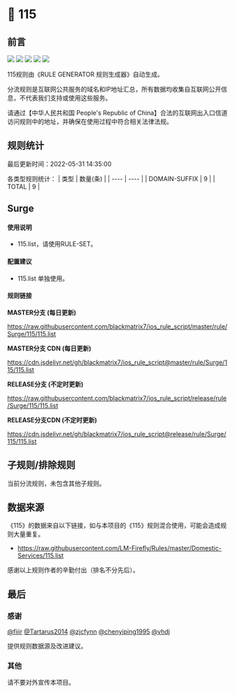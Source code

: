 # 🧸 115

## 前言

![](https://shields.io/badge/-移除重复规则-ff69b4) ![](https://shields.io/badge/-DOMAIN与DOMAIN--SUFFIX合并-green) ![](https://shields.io/badge/-DOMAIN--SUFFIX间合并-critical) ![](https://shields.io/badge/-DOMAIN--SUFFIX与DOMAIN--KEYWORD合并-blue) ![](https://shields.io/badge/-IP--CIDR(6)合并-blueviolet) 

115规则由《RULE GENERATOR 规则生成器》自动生成。

分流规则是互联网公共服务的域名和IP地址汇总，所有数据均收集自互联网公开信息，不代表我们支持或使用这些服务。

请通过【中华人民共和国 People's Republic of China】合法的互联网出入口信道访问规则中的地址，并确保在使用过程中符合相关法律法规。

## 规则统计

最后更新时间：2022-05-31 14:35:00

各类型规则统计：
| 类型 | 数量(条)  | 
| ---- | ----  |
| DOMAIN-SUFFIX | 9  | 
| TOTAL | 9  | 


## Surge 

#### 使用说明
- 115.list，请使用RULE-SET。

#### 配置建议
- 115.list 单独使用。

#### 规则链接
**MASTER分支 (每日更新)**

https://raw.githubusercontent.com/blackmatrix7/ios_rule_script/master/rule/Surge/115/115.list

**MASTER分支 CDN (每日更新)**

https://cdn.jsdelivr.net/gh/blackmatrix7/ios_rule_script@master/rule/Surge/115/115.list

**RELEASE分支 (不定时更新)**

https://raw.githubusercontent.com/blackmatrix7/ios_rule_script/release/rule/Surge/115/115.list

**RELEASE分支CDN (不定时更新)**

https://cdn.jsdelivr.net/gh/blackmatrix7/ios_rule_script@release/rule/Surge/115/115.list

## 子规则/排除规则


当前分流规则，未包含其他子规则。

## 数据来源

《115》的数据来自以下链接，如与本项目的《115》规则混合使用，可能会造成规则大量重复。

- https://raw.githubusercontent.com/LM-Firefly/Rules/master/Domestic-Services/115.list


感谢以上规则作者的辛勤付出（排名不分先后）。

## 最后

### 感谢

[@fiiir](https://github.com/fiiir) [@Tartarus2014](https://github.com/Tartarus2014) [@zjcfynn](https://github.com/zjcfynn) [@chenyiping1995](https://github.com/chenyiping1995) [@vhdj](https://github.com/vhdj)

提供规则数据源及改进建议。

### 其他

请不要对外宣传本项目。